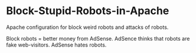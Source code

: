 # Block-Stupid-Robots-in-Apache
Apache configuration for block weird robots and attacks of robots.

Block robots = better money from AdSense. AdSence thinks that robots are fake web-visitors. AdSense hates robots. 
